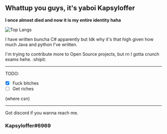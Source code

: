 ## Whattup you guys, it's yaboi Kapsyloffer
**I once almost died and now it is my entire identity haha**

![Top Langs](https://github-readme-stats.vercel.app/api/top-langs/?username=kapsyloffer&layout=compact&theme=tokyonight)

I have written buncha C# apparently but Idk why it's that high given how much Java and python I've written.

I'm trying to contribute more to Open Source projects, but rn I gotta crunch exams hehe. :shipit:

---
TODO:
- [x] Fuck bitches
- [ ] Get riches

(where csn)

---

Got discord if you wanna reach me.

### Kapsyloffer#6969
